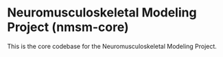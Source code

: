 
# Neuromusculoskeletal Modeling Project (nmsm-core)

This is the core codebase for the Neuromusculoskeletal Modeling Project.
